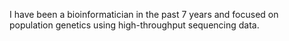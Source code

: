 I have been a bioinformatician in the past 7 years and focused on population genetics using high-throughput sequencing data.
